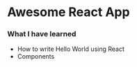﻿# Awesome React App
 ### What I have learned
 - How to write Hello World using React
 - Components

